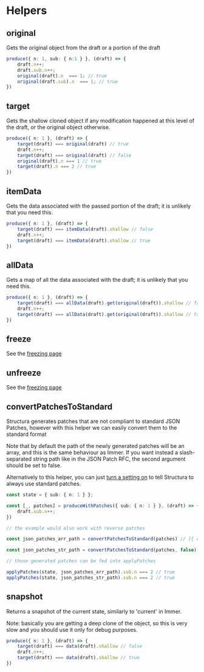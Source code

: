 # Helpers

## original

Gets the original object from the draft or a portion of the draft

```typescript
produce({ n: 1, sub: { n:1 } }, (draft) => {
    draft.n++;
    draft.sub.n++;
    original(draft).n  === 1; // true
    original(draft.sub).n  === 1; // true
})
```

## target

Gets the shallow cloned object if any modification happened at this level of the draft, or the original object otherwise.

```typescript
produce({ n: 1 }, (draft) => {
    target(draft) === original(draft) // true
    draft.n++;
    target(draft) === original(draft) // false
    original(draft).n === 1 // true
    target(draft).n === 2 // true
})
```

## itemData

Gets the data associated with the passed portion of the draft; it is unlikely that you need this.

```typescript
produce({ n: 1 }, (draft) => {
    target(draft) === itemData(draft).shallow // false
    draft.n++;
    target(draft) === itemData(draft).shallow // true
})
```

## allData

Gets a map of all the data associated with the draft; it is unlikely that you need this.

```typescript
produce({ n: 1 }, (draft) => {
    target(draft) === allData(draft).get(original(draft)).shallow // false
    draft.n++;
    target(draft) === allData(draft).get(original(draft)).shallow // true
})
```

## freeze

See the <a href="./freezing.html#freezing">freezing page</a>

## unfreeze

See the <a href="./freezing.html#unfreezing">freezing page</a>

## convertPatchesToStandard

Structura generates patches that are not compliant to standard JSON Patches, however with this helper we can easily convert them to the standard format

Note that by default the path of the newly generated patches will be an array, and this is the same behaviour as Immer. If you want instead a slash-separated string path like in the JSON Patch RFC, the second argument should be set to false.

Alternatively to this helper, you can just <a href="./settings.html#enable-standard-patches">turn a setting on</a> to tell Structura to always use standard patches.

```typescript
const state = { sub: { n: 1 } };

const [_, patches] = produceWithPatches({ sub: { n: 1 } }, (draft) => {
    draft.sub.n++;
})

// the example would also work with reverse patches

const json_patches_arr_path = convertPatchesToStandard(patches) // [{ op: "replace", path: ["sub", "n"], value: 2 }]

const json_patches_str_path = convertPatchesToStandard(patches, false) // [{ op: "replace", path: "/sub/n", value: 2 }]

// those generated patches can be fed into applyPatches

applyPatches(state, json_patches_arr_path).sub.n === 2 // true
applyPatches(state, json_patches_str_path).sub.n === 2 // true
```

## snapshot

Returns a snapshot of the current state, similarly to 'current' in Immer.

Note: basically you are getting a deep clone of the object, so this is very slow and you should use it only for debug purposes.

```typescript
produce({ n: 1 }, (draft) => {
    target(draft) === data(draft).shallow // false
    draft.n++;
    target(draft) === data(draft).shallow // true
})
```